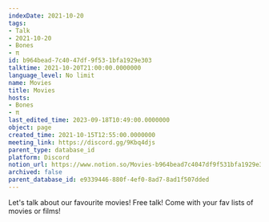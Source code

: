 ```yaml
---
indexDate: 2021-10-20
tags:
- Talk
- 2021-10-20
- Bones
- π
id: b964bead-7c40-47df-9f53-1bfa1929e303
talktime: 2021-10-20T21:00:00.0000000
language_level: No limit
name: Movies
title: Movies
hosts:
- Bones
- π
last_edited_time: 2023-09-18T10:49:00.0000000
object: page
created_time: 2021-10-15T12:55:00.0000000
meeting_link: https://discord.gg/9Kbq4djs
parent_type: database_id
platform: Discord
notion_url: https://www.notion.so/Movies-b964bead7c4047df9f531bfa1929e303
archived: false
parent_database_id: e9339446-880f-4ef0-8ad7-8ad1f507dded
---
```


Let's talk about our favourite movies!
Free talk! Come with your fav lists of movies or films!


